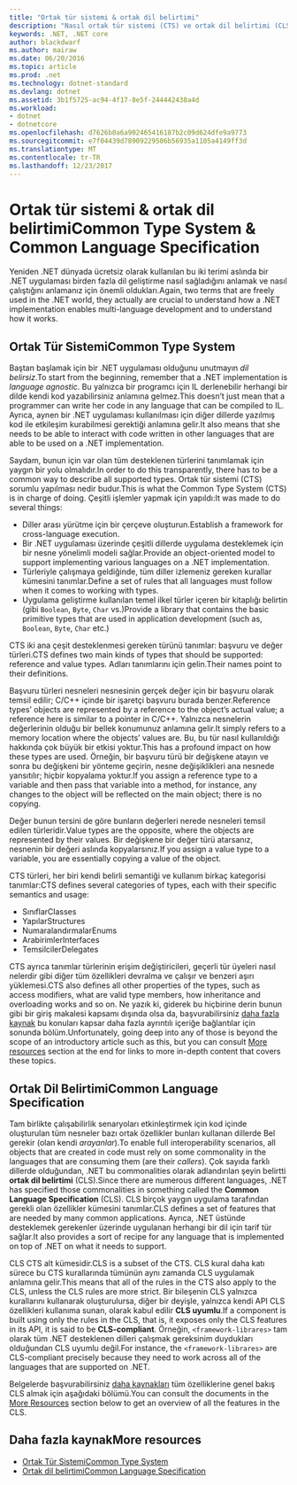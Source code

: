```yaml
---
title: "Ortak tür sistemi & ortak dil belirtimi"
description: "Nasıl ortak tür sistemi (CTS) ve ortak dil belirtimi (CLS), birden fazla dili desteklemek .NET için olası hale öğrenin."
keywords: .NET, .NET core
author: blackdwarf
ms.author: mairaw
ms.date: 06/20/2016
ms.topic: article
ms.prod: .net
ms.technology: dotnet-standard
ms.devlang: dotnet
ms.assetid: 3b1f5725-ac94-4f17-8e5f-244442438a4d
ms.workload:
- dotnet
- dotnetcore
ms.openlocfilehash: d7626b0a6a902465416187b2c09d624dfe9a9773
ms.sourcegitcommit: e7f04439d78909229506b56935a1105a4149ff3d
ms.translationtype: MT
ms.contentlocale: tr-TR
ms.lasthandoff: 12/23/2017
---
```

# <a name="common-type-system--common-language-specification"></a><span data-ttu-id="2e1fb-104">Ortak tür sistemi & ortak dil belirtimi</span><span class="sxs-lookup"><span data-stu-id="2e1fb-104">Common Type System & Common Language Specification</span></span>

<span data-ttu-id="2e1fb-105">Yeniden .NET dünyada ücretsiz olarak kullanılan bu iki terimi aslında bir .NET uygulaması birden fazla dil geliştirme nasıl sağladığını anlamak ve nasıl çalıştığını anlamanız için önemli oldukları.</span><span class="sxs-lookup"><span data-stu-id="2e1fb-105">Again, two terms that are freely used in the .NET world, they actually are crucial to understand how a .NET implementation enables multi-language development and to understand how it works.</span></span>

## <a name="common-type-system"></a><span data-ttu-id="2e1fb-106">Ortak Tür Sistemi</span><span class="sxs-lookup"><span data-stu-id="2e1fb-106">Common Type System</span></span>

<span data-ttu-id="2e1fb-107">Baştan başlamak için bir .NET uygulaması olduğunu unutmayın _dil belirsiz_.</span><span class="sxs-lookup"><span data-stu-id="2e1fb-107">To start from the beginning, remember that a .NET implementation is _language agnostic_.</span></span> <span data-ttu-id="2e1fb-108">Bu yalnızca bir programcı için IL derlenebilir herhangi bir dilde kendi kod yazabilirsiniz anlamına gelmez.</span><span class="sxs-lookup"><span data-stu-id="2e1fb-108">This doesn’t just mean that a programmer can write her code in any language that can be compiled to IL.</span></span> <span data-ttu-id="2e1fb-109">Ayrıca, aynen bir .NET uygulaması kullanılması için diğer dillerde yazılmış kod ile etkileşim kurabilmesi gerektiği anlamına gelir.</span><span class="sxs-lookup"><span data-stu-id="2e1fb-109">It also means that she needs to be able to interact with code written in other languages that are able to be used on a .NET implementation.</span></span>

<span data-ttu-id="2e1fb-110">Saydam, bunun için var olan tüm desteklenen türlerini tanımlamak için yaygın bir yolu olmalıdır.</span><span class="sxs-lookup"><span data-stu-id="2e1fb-110">In order to do this transparently, there has to be a common way to describe all supported types.</span></span> <span data-ttu-id="2e1fb-111">Ortak tür sistemi (CTS) sorumlu yapılması nedir budur.</span><span class="sxs-lookup"><span data-stu-id="2e1fb-111">This is what the Common Type System (CTS) is in charge of doing.</span></span> <span data-ttu-id="2e1fb-112">Çeşitli işlemler yapmak için yapıldı:</span><span class="sxs-lookup"><span data-stu-id="2e1fb-112">It was made to do several things:</span></span>

*   <span data-ttu-id="2e1fb-113">Diller arası yürütme için bir çerçeve oluşturun.</span><span class="sxs-lookup"><span data-stu-id="2e1fb-113">Establish a framework for cross-language execution.</span></span>
*   <span data-ttu-id="2e1fb-114">Bir .NET uygulaması üzerinde çeşitli dillerde uygulama desteklemek için bir nesne yönelimli modeli sağlar.</span><span class="sxs-lookup"><span data-stu-id="2e1fb-114">Provide an object-oriented model to support implementing various languages on a .NET implementation.</span></span>
*   <span data-ttu-id="2e1fb-115">Türleriyle çalışmaya geldiğinde, tüm diller izlemeniz gereken kurallar kümesini tanımlar.</span><span class="sxs-lookup"><span data-stu-id="2e1fb-115">Define a set of rules that all languages must follow when it comes to working with types.</span></span>
*   <span data-ttu-id="2e1fb-116">Uygulama geliştirme kullanılan temel ilkel türler içeren bir kitaplığı belirtin (gibi `Boolean`, `Byte`, `Char` vs.)</span><span class="sxs-lookup"><span data-stu-id="2e1fb-116">Provide a library that contains the basic primitive types that are used in application development (such as, `Boolean`, `Byte`, `Char` etc.)</span></span>

<span data-ttu-id="2e1fb-117">CTS iki ana çeşit desteklenmesi gereken türünü tanımlar: başvuru ve değer türleri.</span><span class="sxs-lookup"><span data-stu-id="2e1fb-117">CTS defines two main kinds of types that should be supported: reference and value types.</span></span> <span data-ttu-id="2e1fb-118">Adları tanımlarını için gelin.</span><span class="sxs-lookup"><span data-stu-id="2e1fb-118">Their names point to their definitions.</span></span>

<span data-ttu-id="2e1fb-119">Başvuru türleri nesneleri nesnesinin gerçek değer için bir başvuru olarak temsil edilir; C/C++ içinde bir işaretçi başvuru burada benzer.</span><span class="sxs-lookup"><span data-stu-id="2e1fb-119">Reference types’ objects are represented by a reference to the object’s actual value; a reference here is similar to a pointer in C/C++.</span></span> <span data-ttu-id="2e1fb-120">Yalnızca nesnelerin değerlerinin olduğu bir bellek konumunuz anlamına gelir.</span><span class="sxs-lookup"><span data-stu-id="2e1fb-120">It simply refers to a memory location where the objects’ values are.</span></span> <span data-ttu-id="2e1fb-121">Bu, bu tür nasıl kullanıldığı hakkında çok büyük bir etkisi yoktur.</span><span class="sxs-lookup"><span data-stu-id="2e1fb-121">This has a profound impact on how these types are used.</span></span> <span data-ttu-id="2e1fb-122">Örneğin, bir başvuru türü bir değişkene atayın ve sonra bu değişkeni bir yönteme geçirin, nesne değişiklikleri ana nesnede yansıtılır; hiçbir kopyalama yoktur.</span><span class="sxs-lookup"><span data-stu-id="2e1fb-122">If you assign a reference type to a variable and then pass that variable into a method, for instance, any changes to the object will be reflected on the main object; there is no copying.</span></span>

<span data-ttu-id="2e1fb-123">Değer bunun tersini de göre bunların değerleri nerede nesneleri temsil edilen türleridir.</span><span class="sxs-lookup"><span data-stu-id="2e1fb-123">Value types are the opposite, where the objects are represented by their values.</span></span> <span data-ttu-id="2e1fb-124">Bir değişkene bir değer türü atarsanız, nesnenin bir değeri aslında kopyalarsınız.</span><span class="sxs-lookup"><span data-stu-id="2e1fb-124">If you assign a value type to a variable, you are essentially copying a value of the object.</span></span>

<span data-ttu-id="2e1fb-125">CTS türleri, her biri kendi belirli semantiği ve kullanım birkaç kategorisi tanımlar:</span><span class="sxs-lookup"><span data-stu-id="2e1fb-125">CTS defines several categories of types, each with their specific semantics and usage:</span></span>

*   <span data-ttu-id="2e1fb-126">Sınıflar</span><span class="sxs-lookup"><span data-stu-id="2e1fb-126">Classes</span></span>
*   <span data-ttu-id="2e1fb-127">Yapılar</span><span class="sxs-lookup"><span data-stu-id="2e1fb-127">Structures</span></span>
*   <span data-ttu-id="2e1fb-128">Numaralandırmalar</span><span class="sxs-lookup"><span data-stu-id="2e1fb-128">Enums</span></span>
*   <span data-ttu-id="2e1fb-129">Arabirimler</span><span class="sxs-lookup"><span data-stu-id="2e1fb-129">Interfaces</span></span>
*   <span data-ttu-id="2e1fb-130">Temsilciler</span><span class="sxs-lookup"><span data-stu-id="2e1fb-130">Delegates</span></span>

<span data-ttu-id="2e1fb-131">CTS ayrıca tanımlar türlerinin erişim değiştiricileri, geçerli tür üyeleri nasıl nelerdir gibi diğer tüm özellikleri devralma ve çalışır ve benzeri aşırı yüklemesi.</span><span class="sxs-lookup"><span data-stu-id="2e1fb-131">CTS also defines all other properties of the types, such as access modifiers, what are valid type members, how inheritance and overloading works and so on.</span></span> <span data-ttu-id="2e1fb-132">Ne yazık ki, giderek bu hiçbirine derin bunun gibi bir giriş makalesi kapsamı dışında olsa da, başvurabilirsiniz [daha fazla kaynak](#more-resources) bu konuları kapsar daha fazla ayrıntılı içeriğe bağlantılar için sonunda bölüm.</span><span class="sxs-lookup"><span data-stu-id="2e1fb-132">Unfortunately, going deep into any of those is beyond the scope of an introductory article such as this, but you can consult [More resources](#more-resources) section at the end for links to more in-depth content that covers these topics.</span></span>

## <a name="common-language-specification"></a><span data-ttu-id="2e1fb-133">Ortak Dil Belirtimi</span><span class="sxs-lookup"><span data-stu-id="2e1fb-133">Common Language Specification</span></span>

<span data-ttu-id="2e1fb-134">Tam birlikte çalışabilirlik senaryoları etkinleştirmek için kod içinde oluşturulan tüm nesneler bazı ortak özellikler bunları kullanan dillerde Bel gerekir (olan kendi _arayanlar_).</span><span class="sxs-lookup"><span data-stu-id="2e1fb-134">To enable full interoperability scenarios, all objects that are created in code must rely on some commonality in the languages that are consuming them (are their _callers_).</span></span> <span data-ttu-id="2e1fb-135">Çok sayıda farklı dillerde olduğundan, .NET bu commonalities olarak adlandırılan şeyin belirtti **ortak dil belirtimi** (CLS).</span><span class="sxs-lookup"><span data-stu-id="2e1fb-135">Since there are numerous different languages, .NET has specified those commonalities in something called the **Common Language Specification** (CLS).</span></span> <span data-ttu-id="2e1fb-136">CLS birçok yaygın uygulama tarafından gerekli olan özellikler kümesini tanımlar.</span><span class="sxs-lookup"><span data-stu-id="2e1fb-136">CLS defines a set of features that are needed by many common applications.</span></span> <span data-ttu-id="2e1fb-137">Ayrıca, .NET üstünde desteklemek gerekenler üzerinde uygulanan herhangi bir dil için tarif tür sağlar.</span><span class="sxs-lookup"><span data-stu-id="2e1fb-137">It also provides a sort of recipe for any language that is implemented on top of .NET on what it needs to support.</span></span>

<span data-ttu-id="2e1fb-138">CLS CTS alt kümesidir.</span><span class="sxs-lookup"><span data-stu-id="2e1fb-138">CLS is a subset of the CTS.</span></span> <span data-ttu-id="2e1fb-139">CLS kural daha katı sürece bu CTS kurallarında tümünün aynı zamanda CLS uygulamak anlamına gelir.</span><span class="sxs-lookup"><span data-stu-id="2e1fb-139">This means that all of the rules in the CTS also apply to the CLS, unless the CLS rules are more strict.</span></span> <span data-ttu-id="2e1fb-140">Bir bileşenin CLS yalnızca kurallarını kullanarak oluşturulursa, diğer bir deyişle, yalnızca kendi API CLS özellikleri kullanıma sunan, olarak kabul edilir **CLS uyumlu**.</span><span class="sxs-lookup"><span data-stu-id="2e1fb-140">If a component is built using only the rules in the CLS, that is, it exposes only the CLS features in its API, it is said to be **CLS-compliant**.</span></span> <span data-ttu-id="2e1fb-141">Örneğin, `<framework-librares>` tam olarak tüm .NET desteklenen dilleri çalışmak gereksinim duydukları olduğundan CLS uyumlu değil.</span><span class="sxs-lookup"><span data-stu-id="2e1fb-141">For instance, the `<framework-librares>` are CLS-compliant precisely because they need to work across all of the languages that are supported on .NET.</span></span>

<span data-ttu-id="2e1fb-142">Belgelerde başvurabilirsiniz [daha kaynakları](#more-resources) tüm özelliklerine genel bakış CLS almak için aşağıdaki bölümü.</span><span class="sxs-lookup"><span data-stu-id="2e1fb-142">You can consult the documents in the [More Resources](#more-resources) section below to get an overview of all the features in the CLS.</span></span>

## <a name="more-resources"></a><span data-ttu-id="2e1fb-143">Daha fazla kaynak</span><span class="sxs-lookup"><span data-stu-id="2e1fb-143">More resources</span></span>

*   [<span data-ttu-id="2e1fb-144">Ortak Tür Sistemi</span><span class="sxs-lookup"><span data-stu-id="2e1fb-144">Common Type System</span></span>](./base-types/common-type-system.md)
*   [<span data-ttu-id="2e1fb-145">Ortak dil belirtimi</span><span class="sxs-lookup"><span data-stu-id="2e1fb-145">Common Language Specification</span></span>](language-independence-and-language-independent-components.md)
